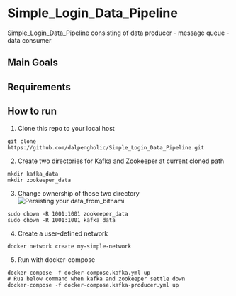 # Simple_Login_Data_Pipeline
Simple_Login_Data_Pipeline consisting of data producer - message queue - data consumer

## Main Goals
## Requirements
## How to run
1. Clone this repo to your local host
```Shell
git clone https://github.com/dalpengholic/Simple_Login_Data_Pipeline.git
```

2. Create two directories for Kafka and Zookeeper at current cloned path
```Shell
mkdir kafka_data
mkdir zookeeper_data
```

3. Change ownership of those two directory
![Persisting your data_from_bitnami](https://hub.docker.com/r/bitnami/kafka)
```Shell
sudo chown -R 1001:1001 zookeeper_data
sudo chown -R 1001:1001 kafka_data
```

4. Create a user-defined network 
```Shell
docker network create my-simple-network
```

5. Run with docker-compose
```Shell
docker-compose -f docker-compose.kafka.yml up
# Rua below command when kafka and zookeeper settle down
docker-compose -f docker-compose.kafka-producer.yml up
```
